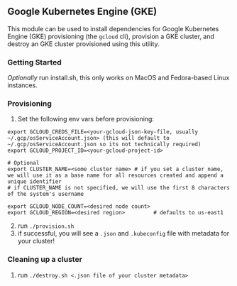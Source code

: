 ## Google Kubernetes Engine (GKE)

This module can be used to install dependencies for Google Kubernetes Engine (GKE) provisioning (the `gcloud` cli), provision a GKE cluster, and destroy an GKE cluster provisioned using this utility.  

### Getting Started
*Optionally* run install.sh, this only works on MacOS and Fedora-based Linux instances.  

### Provisioning
1. Set the following env vars before provisioning:

```
export GCLOUD_CREDS_FILE=<your-gcloud-json-key-file, usually ~/.gcp/osServiceAccount.json> (this will default to ~/.gcp/osServiceAccount.json so its not technically required)
export GCLOUD_PROJECT_ID=<your-gcloud-project-id>

# Optional
export CLUSTER_NAME=<some cluster name> # if you set a cluster name, we will use it as a base name for all resources created and append a unique identifier
# if CLUSTER_NAME is not specified, we will use the first 8 characters of the system's username

export GCLOUD_NODE_COUNT=<desired node count>
export GCLOUD_REGION=<desired region>         # defaults to us-east1
```

2. run `./provision.sh`
3. if successful, you will see a `.json` and `.kubeconfig` file with metadata for your cluster!

### Cleaning up a cluster
1. run `./destroy.sh <.json file of your cluster metadata>`
